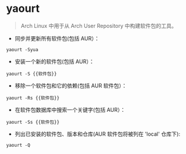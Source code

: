 # yaourt

> Arch Linux 中用于从 Arch User Repository 中构建软件包的工具。

- 同步并更新所有软件包(包括 AUR）：

`yaourt -Syua`

- 安装一个新的软件包(包括 AUR）：

`yaourt -S {{软件包}}`

- 移除一个软件包和它的依赖(包括 AUR 软件包）：

`yaourt -Rs {{软件包}}`

- 在软件包数据库中搜索一个关键字(包括 AUR）：

`yaourt -Ss {{软件包}}`

- 列出已安装的软件包、版本和仓库(AUR 软件包将被列在 'local' 仓库下):

`yaourt -Q`
